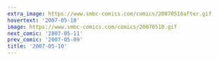 ```yaml
---
extra_image: https://www.smbc-comics.com/comics/20070510after.gif
hovertext: '2007-05-10'
image: https://www.smbc-comics.com/comics/20070510.gif
next_comic: '2007-05-11'
prev_comic: '2007-05-09'
title: '2007-05-10'
---
```


